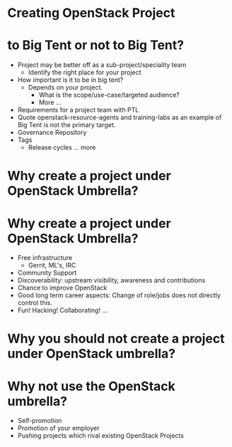 <!-- .slide: data-state="section-break" id="creating-openstack-project" -->
# Creating OpenStack Project

# to Big Tent or not to Big Tent?


<!-- .slide: data-background-transition="zoom" data-background-image="images/Cavalia_Big_tent.jpg" data-background-size="100%" -->


<!-- .slide: data-state="normal" id="design-goals" -->

* Project may be better off as a sub-project/speciality team
    * Identify the right place for your project
* How important is it to be in big tent?
    * Depends on your project.
        * What is the scope/use-case/targeted audience?
        * More ...
* Requirements for a project team with PTL
* Quote openstack-resource-agents and training-labs as an example of Big Tent is not the primary target.
* Governance Repository
* Tags
    * Release cycles ... more


<!-- .slide: data-state="section-break" id="why-create-openstack-project" -->
# Why create a project under OpenStack Umbrella?


<!-- .slide: data-state="normal" -->
# Why create a project under OpenStack Umbrella?

*   Free infrastructure
    *   Gerrit, ML's, IRC
*   Community Support
*   Discoverability: upstream visibility, awareness and contributions
*   Chance to improve OpenStack
*   Good long term career aspects: Change of role/jobs does not directly control this.
*   Fun! Hacking! Collaborating! ...


<!-- .slide: data-state="section-break" id="why-not-create-openstack-project" -->
# Why you should not create a project under OpenStack umbrella?


<!-- .slide: data-state="normal" -->
# Why not use the OpenStack umbrella?

* Self-promotion
* Promotion of your employer
* Pushing projects which rival existing OpenStack Projects

